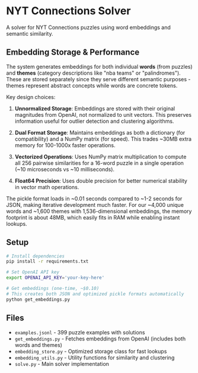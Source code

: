 # NYT Connections Solver

A solver for NYT Connections puzzles using word embeddings and semantic similarity.

## Embedding Storage & Performance

The system generates embeddings for both individual **words** (from puzzles) and **themes** (category descriptions like "nba teams" or "palindromes"). These are stored separately since they serve different semantic purposes - themes represent abstract concepts while words are concrete tokens. 

Key design choices:

1. **Unnormalized Storage**: Embeddings are stored with their original magnitudes from OpenAI, not normalized to unit vectors. This preserves information useful for outlier detection and clustering algorithms.

2. **Dual Format Storage**: Maintains embeddings as both a dictionary (for compatibility) and a NumPy matrix (for speed). This trades ~30MB extra memory for 100-1000x faster operations.

3. **Vectorized Operations**: Uses NumPy matrix multiplication to compute all 256 pairwise similarities for a 16-word puzzle in a single operation (~10 microseconds vs ~10 milliseconds).

4. **Float64 Precision**: Uses double precision for better numerical stability in vector math operations.

The pickle format loads in ~0.01 seconds compared to ~1-2 seconds for JSON, making iterative development much faster. For our ~4,000 unique words and ~1,600 themes with 1,536-dimensional embeddings, the memory footprint is about 48MB, which easily fits in RAM while enabling instant lookups.

## Setup

```bash
# Install dependencies
pip install -r requirements.txt

# Set OpenAI API key
export OPENAI_API_KEY='your-key-here'

# Get embeddings (one-time, ~$0.10)
# This creates both JSON and optimized pickle formats automatically
python get_embeddings.py
```

## Files

- `examples.jsonl` - 399 puzzle examples with solutions
- `get_embeddings.py` - Fetches embeddings from OpenAI (includes both words and themes)
- `embedding_store.py` - Optimized storage class for fast lookups
- `embedding_utils.py` - Utility functions for similarity and clustering
- `solve.py` - Main solver implementation